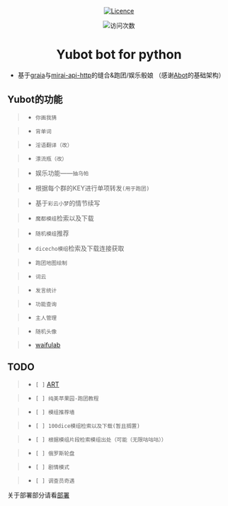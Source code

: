 <div align="center">

<a href="https://github.com/YUASDS/Yubot/blob/master/LICENSE"><img src="https://img.shields.io/github/license/YUASDS/Yubot" alt="Licence" /></a>
<p align="center">
<img src="https://count.getloli.com/get/@YUASDS-Yubot?theme=rule34" alt="访问次数" />
</p>
</p>

# Yubot bot for python
</div>

 - 基于[graia](https://github.com/GraiaProject/Ariadne)与[mirai-api-http](https://github.com/project-mirai/mirai-api-http)的缝合&跑团/娱乐骰娘
 （感谢[Abot](https://github.com/djkcyl/ABot-Graia)的基础架构）

## Yubot的功能

>- `你画我猜`

>- `背单词`

>- `淫语翻译（改）`

>- `漂流瓶（改）`

>- 娱乐功能——`抽乌帕`

>- 根据每个群的KEY进行单项转发`(用于跑团)`

>- 基于`彩云小梦`的情节续写

>- `魔都模组`检索以及下载

>- `随机模组`推荐

>- `dicecho模组`检索及下载连接获取

>- `跑团地图绘制`

>- `词云`

>- `发言统计`

>- `功能查询`

>- `主人管理`

>- `随机头像`

>- [waifulab](https://waifulabs.com/generate)
## TODO


>- `[ ]`  [ART](https://app.wombo.art/)

>- `[ ] 纯美苹果园-跑团教程`

>- `[ ] 模组推荐墙`

>- `[ ] 100dice模组检索以及下载(暂且搁置)`

>- `[ ] 根据模组片段检索模组出处（可能（无限咕咕咕））`

>- `[ ] 俄罗斯轮盘`

>- `[ ] 剧情模式`

>- `[ ] 调查员奇遇`

关于部署部分请看[部署](docs/部署.md)
